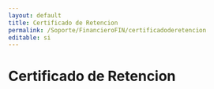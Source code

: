 ```yaml
---
layout: default
title: Certificado de Retencion
permalink: /Soporte/FinancieroFIN/certificadoderetencion
editable: si
---
```

# Certificado de Retencion  
